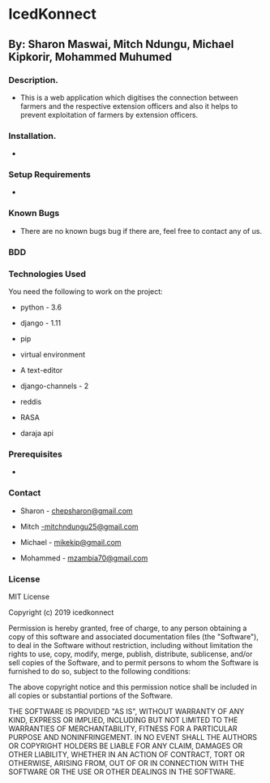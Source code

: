 # IcedKonnect
## By: Sharon Maswai, Mitch Ndungu, Michael Kipkorir, Mohammed Muhumed

### Description.

* This is a web application which digitises the connection between farmers and the respective extension officers and also it helps to prevent exploitation of farmers by extension   officers.

### Installation.

* 

### Setup Requirements

* 

### Known Bugs

* There are no known bugs bug if there are, feel free to contact any of us.

### BDD


### Technologies Used
You need the following to work on the project:

* python - 3.6

* django - 1.11

* pip

* virtual environment

* A text-editor

* django-channels - 2

* reddis

* RASA

* daraja api

### Prerequisites

* 

### Contact

* Sharon - chepsharon@gmail.com

* Mitch -mitchndungu25@gmail.com

* Michael - mikekip@gmail.com

* Mohammed - mzambia70@gmail.com

### License

MIT License

Copyright (c) 2019 icedkonnect

Permission is hereby granted, free of charge, to any person obtaining a copy of this software and associated documentation files (the "Software"), to deal in the Software without restriction, including without limitation the rights to use, copy, modify, merge, publish, distribute, sublicense, and/or sell copies of the Software, and to permit persons to whom the Software is furnished to do so, subject to the following conditions:

The above copyright notice and this permission notice shall be included in all copies or substantial portions of the Software.

THE SOFTWARE IS PROVIDED "AS IS", WITHOUT WARRANTY OF ANY KIND, EXPRESS OR IMPLIED, INCLUDING BUT NOT LIMITED TO THE WARRANTIES OF MERCHANTABILITY, FITNESS FOR A PARTICULAR PURPOSE AND NONINFRINGEMENT. IN NO EVENT SHALL THE AUTHORS OR COPYRIGHT HOLDERS BE LIABLE FOR ANY CLAIM, DAMAGES OR OTHER LIABILITY, WHETHER IN AN ACTION OF CONTRACT, TORT OR OTHERWISE, ARISING FROM, OUT OF OR IN CONNECTION WITH THE SOFTWARE OR THE USE OR OTHER DEALINGS IN THE SOFTWARE.
